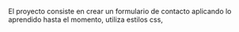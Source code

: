El proyecto consiste en crear un formulario de contacto aplicando lo aprendido hasta el momento, utiliza estilos css, 